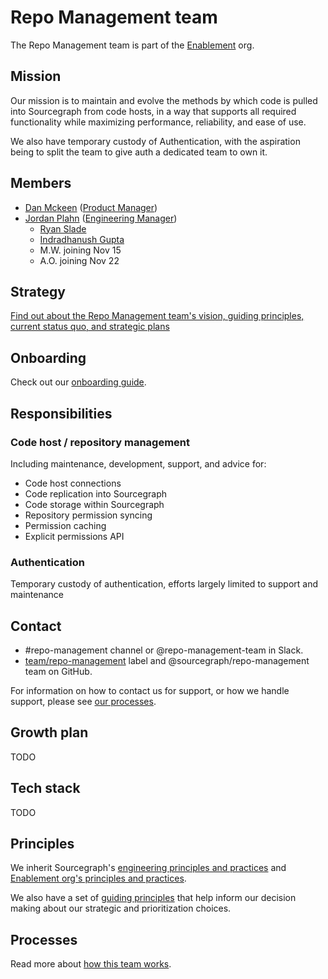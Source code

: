 # Repo Management team

The Repo Management team is part of the [Enablement](../index.md) org.

## Mission

Our mission is to maintain and evolve the methods by which code is pulled into Sourcegraph from code hosts, in a way that supports all required functionality while maximizing performance, reliability, and ease of use.

We also have temporary custody of Authentication, with the aspiration being to split the team to give auth a dedicated team to own it.

## Members

- [Dan Mckeen](../../../company/team/index.md#dan-mckean) ([Product Manager](../../../product/roles/index.md#product-manager))
- [Jordan Plahn](../../../company/team/index.md#jordan-plahn) ([Engineering Manager](../../roles.md#engineering-manager))
  - [Ryan Slade](../../../company/team/index.md#ryan-slade)
  - [Indradhanush Gupta](../../../company/team/index.md#indradhanush-gupta)
  - M.W. joining Nov 15
  - A.O. joining Nov 22

## Strategy

[Find out about the Repo Management team's vision, guiding principles, current status quo, and strategic plans](../../../company/strategy/enablement/repo-management/index.md)

## Onboarding

Check out our [onboarding guide](onboarding.md).

## Responsibilities

### Code host / repository management

Including maintenance, development, support, and advice for:

- Code host connections
- Code replication into Sourcegraph
- Code storage within Sourcegraph
- Repository permission syncing
- Permission caching
- Explicit permissions API

### Authentication

Temporary custody of authentication, efforts largely limited to support and maintenance

## Contact

- #repo-management channel or @repo-management-team in Slack.
- [team/repo-management](https://github.com/sourcegraph/sourcegraph/labels/team%2Frepo-management) label and @sourcegraph/repo-management team on GitHub.

For information on how to contact us for support, or how we handle support, please see [our processes](processes.md).

## Growth plan

TODO

## Tech stack

TODO

## Principles

We inherit Sourcegraph's [engineering principles and practices](../../principles-and-practices.md) and [Enablement org's principles and practices](../index.md#principles-and-practices).

We also have a set of [guiding principles](../../../company/strategy/enablement/repo-management/index.md#guiding-principles) that help inform our decision making about our strategic and prioritization choices.

## Processes

Read more about [how this team works](processes.md).
